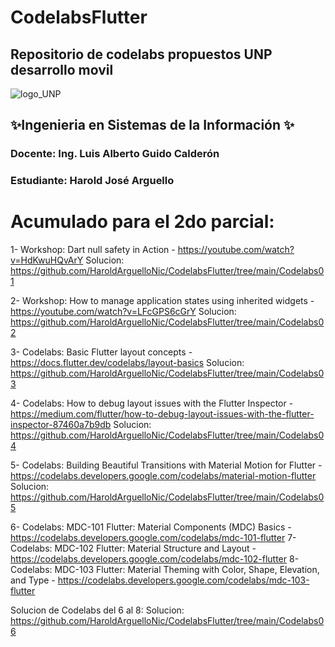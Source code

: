 # CodelabsFlutter
## Repositorio de codelabs propuestos UNP desarrollo movil

![logo_UNP](https://github.com/HaroldArguelloNic/CodelabsFlutter/assets/89761802/7010e4a6-ad44-4ebe-b598-35b88776b672)

## ✨Ingenieria en Sistemas de la Información ✨

### Docente: Ing. Luis Alberto Guido Calderón
### Estudiante: Harold José Arguello

# Acumulado para el 2do parcial:

1- Workshop: Dart null safety in Action - https://youtube.com/watch?v=HdKwuHQvArY
Solucion: https://github.com/HaroldArguelloNic/CodelabsFlutter/tree/main/Codelabs01

2- Workshop: How to manage application states using inherited widgets - https://youtube.com/watch?v=LFcGPS6cGrY
Solucion: https://github.com/HaroldArguelloNic/CodelabsFlutter/tree/main/Codelabs02

3- Codelabs: Basic Flutter layout concepts - https://docs.flutter.dev/codelabs/layout-basics
Solucion: https://github.com/HaroldArguelloNic/CodelabsFlutter/tree/main/Codelabs03

4- Codelabs: How to debug layout issues with the Flutter Inspector - https://medium.com/flutter/how-to-debug-layout-issues-with-the-flutter-inspector-87460a7b9db
Solucion: https://github.com/HaroldArguelloNic/CodelabsFlutter/tree/main/Codelabs04

5- Codelabs: Building Beautiful Transitions with Material Motion for Flutter - https://codelabs.developers.google.com/codelabs/material-motion-flutter
Solucion: https://github.com/HaroldArguelloNic/CodelabsFlutter/tree/main/Codelabs05

6- Codelabs: MDC-101 Flutter: Material Components (MDC) Basics - https://codelabs.developers.google.com/codelabs/mdc-101-flutter
7- Codelabs: MDC-102 Flutter: Material Structure and Layout - https://codelabs.developers.google.com/codelabs/mdc-102-flutter
8- Codelabs: MDC-103 Flutter: Material Theming with Color, Shape, Elevation, and Type - https://codelabs.developers.google.com/codelabs/mdc-103-flutter

Solucion de Codelabs del 6 al 8: Solucion: https://github.com/HaroldArguelloNic/CodelabsFlutter/tree/main/Codelabs06


